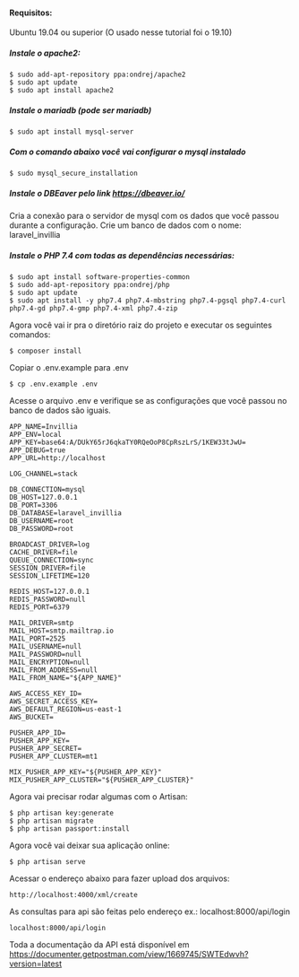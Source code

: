 #### Requisitos:
Ubuntu 19.04 ou superior (O usado nesse tutorial foi o 19.10)

##### Instale o apache2:
```
$ sudo add-apt-repository ppa:ondrej/apache2
$ sudo apt update
$ sudo apt install apache2
```

##### Instale o mariadb (pode ser mariadb)
```
$ sudo apt install mysql-server
```

##### Com o comando abaixo você vai configurar o mysql instalado 
```
$ sudo mysql_secure_installation
```

##### Instale o DBEaver pelo link https://dbeaver.io/
Cria a conexão para o servidor de mysql com os dados que você passou durante a configuração.
Crie um banco de dados com o nome: laravel_invillia

##### Instale o PHP 7.4 com todas as dependências necessárias:
```
$ sudo apt install software-properties-common
$ sudo add-apt-repository ppa:ondrej/php
$ sudo apt update
$ sudo apt install -y php7.4 php7.4-mbstring php7.4-pgsql php7.4-curl php7.4-gd php7.4-gmp php7.4-xml php7.4-zip
```

Agora você vai ir pra o diretório raiz do projeto e executar os seguintes comandos:
```
$ composer install
```

Copiar o .env.example para .env
```
$ cp .env.example .env
```
Acesse o arquivo .env e verifique se as configurações que você passou no banco de dados são iguais.
```
APP_NAME=Invillia
APP_ENV=local
APP_KEY=base64:A/DUkY65rJ6qkaTY0RQeOoP8CpRszLrS/1KEW33tJwU=
APP_DEBUG=true
APP_URL=http://localhost

LOG_CHANNEL=stack

DB_CONNECTION=mysql
DB_HOST=127.0.0.1
DB_PORT=3306
DB_DATABASE=laravel_invillia
DB_USERNAME=root
DB_PASSWORD=root

BROADCAST_DRIVER=log
CACHE_DRIVER=file
QUEUE_CONNECTION=sync
SESSION_DRIVER=file
SESSION_LIFETIME=120

REDIS_HOST=127.0.0.1
REDIS_PASSWORD=null
REDIS_PORT=6379

MAIL_DRIVER=smtp
MAIL_HOST=smtp.mailtrap.io
MAIL_PORT=2525
MAIL_USERNAME=null
MAIL_PASSWORD=null
MAIL_ENCRYPTION=null
MAIL_FROM_ADDRESS=null
MAIL_FROM_NAME="${APP_NAME}"

AWS_ACCESS_KEY_ID=
AWS_SECRET_ACCESS_KEY=
AWS_DEFAULT_REGION=us-east-1
AWS_BUCKET=

PUSHER_APP_ID=
PUSHER_APP_KEY=
PUSHER_APP_SECRET=
PUSHER_APP_CLUSTER=mt1

MIX_PUSHER_APP_KEY="${PUSHER_APP_KEY}"
MIX_PUSHER_APP_CLUSTER="${PUSHER_APP_CLUSTER}"
```
Agora vai precisar rodar algumas com o Artisan:
```
$ php artisan key:generate
$ php artisan migrate
$ php artisan passport:install
```

Agora você vai deixar sua aplicação online:
```
$ php artisan serve
```

Acessar o endereço abaixo para fazer upload dos arquivos:
```
http://localhost:4000/xml/create
```
As consultas para api são feitas pelo endereço ex.: localhost:8000/api/login
```
localhost:8000/api/login
```
Toda a documentação da API está disponível em https://documenter.getpostman.com/view/1669745/SWTEdwvh?version=latest
